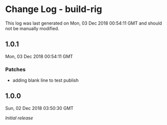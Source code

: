 # Change Log - build-rig

This log was last generated on Mon, 03 Dec 2018 00:54:11 GMT and should not be manually modified.

## 1.0.1
Mon, 03 Dec 2018 00:54:11 GMT

### Patches

- adding blank line to test publish

## 1.0.0
Sun, 02 Dec 2018 03:50:30 GMT

*Initial release*


